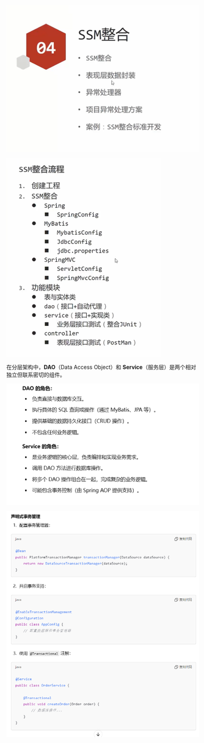 ![image-20241116114704174](.assets/image-20241116114704174.png)

 

![image-20241116114722879](.assets/image-20241116114722879.png)



在分层架构中，**DAO**（Data Access Object）和 **Service**（服务层）是两个相对独立但联系密切的组件。

 ![image-20241116121112680](.assets/image-20241116121112680.png)

 ![image-20241116131854927](.assets/image-20241116131854927.png)